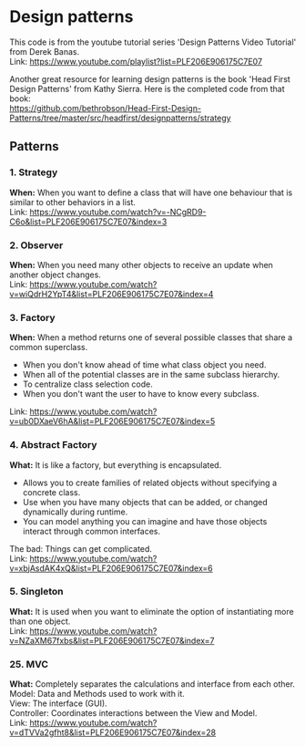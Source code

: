 # Design patterns

This code is from the youtube tutorial series 'Design Patterns Video Tutorial' from Derek Banas.  
Link: https://www.youtube.com/playlist?list=PLF206E906175C7E07

Another great resource for learning design patterns is the book 'Head First Design Patterns' from Kathy Sierra.
Here is the completed code from that book:  
https://github.com/bethrobson/Head-First-Design-Patterns/tree/master/src/headfirst/designpatterns/strategy

## Patterns

### 1. Strategy
**When:** When you want to define a class that will have one behaviour that is similar to other behaviors in a list.  
Link: https://www.youtube.com/watch?v=-NCgRD9-C6o&list=PLF206E906175C7E07&index=3

### 2. Observer
**When:** When you need many other objects to receive an update when another object changes.  
Link: https://www.youtube.com/watch?v=wiQdrH2YpT4&list=PLF206E906175C7E07&index=4

### 3. Factory
**When:** When a method returns one of several possible classes that share a common superclass.  
- When you don't know ahead of time what class object you need.
- When all of the potential classes are in the same subclass hierarchy.
- To centralize class selection code.
- When you don't want the user to have to know every subclass.

Link: https://www.youtube.com/watch?v=ub0DXaeV6hA&list=PLF206E906175C7E07&index=5

### 4. Abstract Factory
**What:** It is like a factory, but everything is encapsulated.  
- Allows you to create families of related objects without specifying a concrete class.
- Use when you have many objects that can be added, or changed dynamically during runtime.
- You can model anything you can imagine and have those objects interact through common interfaces.

The bad: Things can get complicated.  
Link: https://www.youtube.com/watch?v=xbjAsdAK4xQ&list=PLF206E906175C7E07&index=6

### 5. Singleton
**What:** It is used when you want to eliminate the option of instantiating more than one object.  
Link: https://www.youtube.com/watch?v=NZaXM67fxbs&list=PLF206E906175C7E07&index=7

### 25. MVC
**What:** Completely separates the calculations and interface from each other.  
Model: Data and Methods used to work with it.  
View: The interface (GUI).  
Controller: Coordinates interactions between the View and Model.  
Link: https://www.youtube.com/watch?v=dTVVa2gfht8&list=PLF206E906175C7E07&index=28